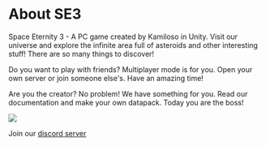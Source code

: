 # About SE3

Space Eternity 3 - A PC game created by Kamiloso in Unity. Visit our universe and explore
the infinite area full of asteroids and other interesting stuff! There are so many things to discover!

Do you want to play with friends? Multiplayer mode is for you. Open your own server
or join someone else's. Have an amazing time!

Are you the creator? No problem! We have something for you. Read our documentation
and make your own datapack. Today you are the boss!

![](/img/Space-Eternity-3.webp)

Join our [discord server](https://discord.gg/e4ppBTRKhg)